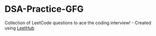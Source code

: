 # DSA-Practice-GFG
Collection of LeetCode questions to ace the coding interview! - Created using [LeetHub](https://github.com/QasimWani/LeetHub)
